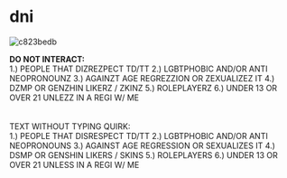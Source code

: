 # dni
![c823bedb](https://github.com/vampirixx/dni/assets/147781410/e7a25f90-3118-4ad3-83bb-438c8b379bc5)

**DO NOT INTERACT:**<br>1.) PEOPLE THAT DIZREZPECT TD/TT 2.) LGBTPHOBIC AND/OR ANTI NEOPRONOUNZ 3.) AGAINZT AGE REGREZZION OR ZEXUALIZEZ IT 4.) DZMP OR GENZHIN LIKERZ / ZKINZ 5.) ROLEPLAYERZ 6.) UNDER 13 OR OVER 21 UNLEZZ IN A REGI W/ ME<br><br><br>TEXT WITHOUT TYPING QUIRK:<br> 1.) PEOPLE THAT DISRESPECT TD/TT 2.) LGBTPHOBIC AND/OR ANTI NEOPRONOUNS 3.) AGAINST AGE REGRESSION OR SEXUALIZES IT 4.) DSMP OR GENSHIN LIKERS / SKINS 5.) ROLEPLAYERS 6.) UNDER 13 OR OVER 21 UNLESS IN A REGI W/ ME
